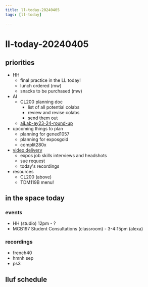 ```yaml
---
title: ll-today-20240405
tags: [ll-today]

---
```


# ll-today-20240405
## priorities
* HH
    * final practice in the LL today!
    * lunch ordered (mw)
    * snacks to be purchased (mw)
* AI
    * CL200 planning doc
        * list of all potential colabs
        * review and revise colabs
        * send them out
    * [aiLab-ay23-24-round-up](/Z0YNX_9nRUqKJfgkf7TTUw)
* upcoming things to plan
    * planning for gened1057
    * planning for exposgold
    * complit280x
* [video delivery](https://docs.google.com/document/d/1lduE2v3GtEpHzLycFAHbG0iY1gn6Hi2dHun-ZbyRRyw/edit)
    * expos job skills interviews and headshots
    * sue request
    * today's recordings
* resources
    * CL200 (above)
    * TDM119B menu!

## in the space today
### events
* HH (studio) 12pm - ?
* MCB197 Student Consultations (classroom) - 3-4:15pm (alexa)
### recordings
* french40
* hmnh sep
* ps3

## lluf schedule


